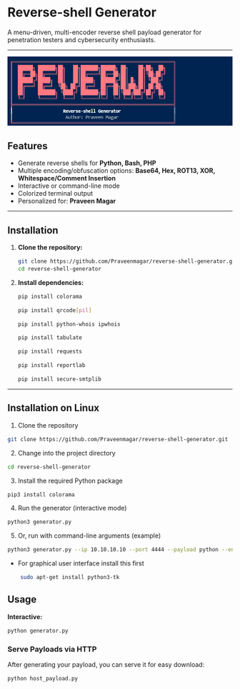 # Reverse-shell Generator

A menu-driven, multi-encoder reverse shell payload generator for penetration testers and cybersecurity enthusiasts.

---

<p align="center">
  <img src="images/reverse.png" alt="Reverse Shell Generator Banner" width="600"/>
</p>


## Features

- Generate reverse shells for **Python, Bash, PHP**
- Multiple encoding/obfuscation options: **Base64, Hex, ROT13, XOR, Whitespace/Comment Insertion**
- Interactive or command-line mode
- Colorized terminal output
- Personalized for: **Praveen Magar**

---

## Installation

1. **Clone the repository:**
    ```bash
    git clone https://github.com/Praveenmagar/reverse-shell-generator.git
    cd reverse-shell-generator
    ```

2. **Install dependencies:**
    ```bash
    pip install colorama
    ```
    ```bash
    pip install qrcode[pil]
    ```
    ```bash
    pip install python-whois ipwhois
    ```
    ```bash
    pip install tabulate
    ``` 
    ```bash
    pip install requests
    ```
    ```bash
    pip install reportlab
    ```
    ```bash
    pip install secure-smtplib
    ```
---

## Installation on Linux 
1. Clone the repository
```bash
git clone https://github.com/Praveenmagar/reverse-shell-generator.git
```
2. Change into the project directory
```bash
cd reverse-shell-generator
```
3. Install the required Python package
```bash
pip3 install colorama
```
4. Run the generator (interactive mode)
```bash
python3 generator.py
```
5. Or, run with command-line arguments (example)
```bash
python3 generator.py --ip 10.10.10.10 --port 4444 --payload python --encoder xor --output shell.py
```

* For graphical user interface install this first
```bash
    sudo apt-get install python3-tk 
```

## Usage

**Interactive:**
```bash
python generator.py
```

### Serve Payloads via HTTP

After generating your payload, you can serve it for easy download:

```bash
python host_payload.py
```

